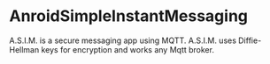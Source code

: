 # AnroidSimpleInstantMessaging

A.S.I.M. is a secure messaging app using MQTT.
A.S.I.M. uses Diffie-Hellman keys for encryption and works any Mqtt broker.

